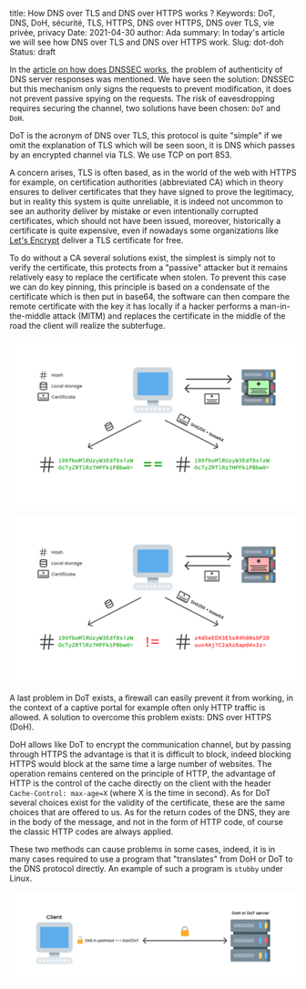 title: How DNS over TLS and DNS over HTTPS works ?
Keywords: DoT, DNS, DoH, sécurité, TLS, HTTPS, DNS over HTTPS, DNS over TLS, vie privée, privacy
Date: 2021-04-30
author: Ada
summary: In today's article we will see how DNS over TLS and DNS over HTTPS work.
Slug: dot-doh
Status: draft

In the [article on how does DNSSEC works](https://en.ilearned.eu.org/dnssec.html), the problem of authenticity of DNS server responses was mentioned. We have seen the solution: DNSSEC but this mechanism only signs the requests to prevent modification, it does not prevent passive spying on the requests. The risk of eavesdropping requires securing the channel, two solutions have been chosen: `DoT` and `DoH`.

DoT is the acronym of DNS over TLS, this protocol is quite "simple" if we omit the explanation of TLS which will be seen soon, it is DNS which passes by an encrypted channel via TLS. We use TCP on port 853.

A concern arises, TLS is often based, as in the world of the web with HTTPS for example, on certification authorities (abbreviated CA) which in theory ensures to deliver certificates that they have signed to prove the legitimacy, but in reality this system is quite unreliable, it is indeed not uncommon to see an authority deliver by mistake or even intentionally corrupted certificates, which should not have been issued, moreover, historically a certificate is quite expensive, even if nowadays some organizations like [Let's Encrypt](https://letsencrypt.org/) deliver a TLS certificate for free.

To do without a CA several solutions exist, the simplest is simply not to verify the certificate, this protects from a "passive" attacker but it remains relatively easy to replace the certificate when stolen. To prevent this case we can do key pinning, this principle is based on a condensate of the certificate which is then put in base64, the software can then compare the remote certificate with the key it has locally if a hacker performs a man-in-the-middle attack (MITM) and replaces the certificate in the middle of the road the client will realize the subterfuge.

![SSL pining](/static/img/dns/ssl-pining.png)

![SSL pining bad certificate](/static/img/dns/ssl-pining-fail.png)

A last problem in DoT exists, a firewall can easily prevent it from working, in the context of a captive portal for example often only HTTP traffic is allowed. A solution to overcome this problem exists: DNS over HTTPS (DoH).

DoH allows like DoT to encrypt the communication channel, but by passing through HTTPS the advantage is that it is difficult to block, indeed blocking HTTPS would block at the same time a large number of websites. The operation remains centered on the principle of HTTP, the advantage of HTTP is the control of the cache directly on the client with the header `Cache-Control: max-age=X` (where X is the time in second). As for DoT several choices exist for the validity of the certificate, these are the same choices that are offered to us. As for the return codes of the DNS, they are in the body of the message, and not in the form of HTTP code, of course the classic HTTP codes are always applied.

These two methods can cause problems in some cases, indeed, it is in many cases required to use a program that "translates" from DoH or DoT to the DNS protocol directly. An example of such a program is `stubby` under Linux.

![Proxy DoH/DoT](/static/img/dns/proxy-dot-doh.png)

